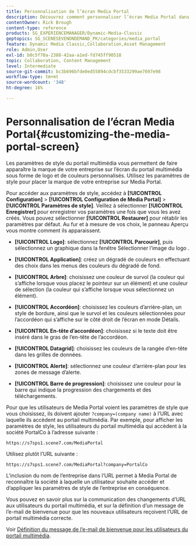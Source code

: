```yaml
---
title: Personnalisation de l’écran Media Portal
description: Découvrez comment personnaliser l’écran Media Portal dans Adobe Dynamic Media Classic.
contentOwner: Rick Brough
content-type: reference
products: SG_EXPERIENCEMANAGER/Dynamic-Media-Classic
geptopics: SG_SCENESEVENONDEMAND_PK/categories/media_portal
feature: Dynamic Media Classic,Collaboration,Asset Management
role: Admin,User
exl-id: b0c5f70a-2388-42aa-a1ed-fd745ff90518
topic: Collaboration, Content Management
level: Intermediate
source-git-commit: bc3b696bfde0ed55894cdcbf3533299ae7697e98
workflow-type: tm+mt
source-wordcount: '348'
ht-degree: 16%

---
```


# Personnalisation de l’écran Media Portal{#customizing-the-media-portal-screen}

Les paramètres de style du portail multimédia vous permettent de faire apparaître la marque de votre entreprise sur l’écran du portail multimédia sous forme de logo et de couleurs personnalisés. Utilisez les paramètres de style pour placer la marque de votre entreprise sur Media Portal.

Pour accéder aux paramètres de style, accédez à **[!UICONTROL Configuration]** > **[!UICONTROL Configuration de Media Portal]** > **[!UICONTROL Paramètres de style]**. Veillez à sélectionner **[!UICONTROL Enregistrer]** pour enregistrer vos paramètres une fois que vous les avez créés. Vous pouvez sélectionner **[!UICONTROL Restaurer]** pour rétablir les paramètres par défaut. Au fur et à mesure de vos choix, le panneau Aperçu vous montre comment ils apparaissent.

* **[!UICONTROL Logo]**: sélectionnez **[!UICONTROL Parcourir]**, puis sélectionnez un graphique dans la fenêtre Sélectionner l’image du logo .

* **[!UICONTROL Application]**: créez un dégradé de couleurs en effectuant des choix dans les menus des couleurs du dégradé de fond.

* **[!UICONTROL Arbre]**: choisissez une couleur de survol (la couleur qui s’affiche lorsque vous placez le pointeur sur un élément) et une couleur de sélection (la couleur qui s’affiche lorsque vous sélectionnez un élément).

* **[!UICONTROL Accordéon]**: choisissez les couleurs d’arrière-plan, un style de bordure, ainsi que le survol et les couleurs sélectionnées pour l’accordéon qui s’affiche sur le côté droit de l’écran en mode Détails.

* **[!UICONTROL En-tête d’accordéon]**: choisissez si le texte doit être inséré dans le gras de l’en-tête de l’accordéon.

* **[!UICONTROL Datagrid]**: choisissez les couleurs de la rangée d’en-tête dans les grilles de données.

* **[!UICONTROL Alerte]**: sélectionnez une couleur d’arrière-plan pour les zones de message d’alerte.

* **[!UICONTROL Barre de progression]**: choisissez une couleur pour la barre qui indique la progression des chargements et des téléchargements.

Pour que les utilisateurs de Media Portal voient les paramètres de style que vous choisissez, ils doivent ajouter `?company=(company name)` à l’URL avec laquelle ils accèdent au portail multimédia. Par exemple, pour afficher les paramètres de style, les utilisateurs du portail multimédia qui accèdent à la société PortalCo à l’adresse suivante :

`https://s7sps1.scene7.com/MediaPortal`

Utilisez plutôt l’URL suivante :

`https://s7sps1.scene7.com/MediaPortal?company=PortalCo`

L’inclusion du nom de l’entreprise dans l’URL permet à Media Portal de reconnaître la société à laquelle un utilisateur souhaite accéder et d’appliquer les paramètres de style de l’entreprise en conséquence.

Vous pouvez en savoir plus sur la communication des changements d’URL aux utilisateurs du portail multimédia, et sur la définition d’un message de l’e-mail de bienvenue pour que les nouveaux utilisateurs reçoivent l’URL de portail multimédia correcte.

Voir [Définition du message de l’e-mail de bienvenue pour les utilisateurs du portail multimédia](adding-media-portal-users.md#setting_up_the_welcome_e_mail_message_for_media_portal_users).

